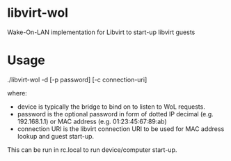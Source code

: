 # libvirt-wol
Wake-On-LAN implementation for Libvirt to start-up libvirt guests
# Usage

./libvirt-wol -d <device> [-p password] [-c connection-uri]

where:
- device is typically the bridge to bind on to listen to WoL requests.
- password is the optional password in form of dotted IP decimal (e.g. 192.168.1.1) or MAC address (e.g. 01:23:45:67:89:ab)
- connection URI is the libvirt connection URI to be used for MAC address lookup and guest start-up.

This can be run in rc.local to run device/computer start-up.
